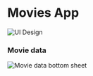 # Movies App

![UI Design](https://user-images.githubusercontent.com/91030539/231239541-5fa594b3-12a6-48e3-a206-2dd4833bde26.jpg)

### Movie data

![Movie data bottom sheet](https://user-images.githubusercontent.com/91030539/231249675-58d92cf6-2cd4-4488-9524-4052b58a0c55.png)
